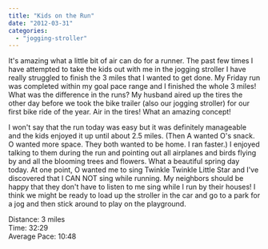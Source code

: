 ```yaml
---
title: "Kids on the Run"
date: "2012-03-31"
categories: 
  - "jogging-stroller"
---
```


It's amazing what a little bit of air can do for a runner. The past few times I have attempted to take the kids out with me in the jogging stroller I have really struggled to finish the 3 miles that I wanted to get done. My Friday run was completed within my goal pace range and I finished the whole 3 miles! What was the difference in the runs? My husband aired up the tires the other day before we took the bike trailer (also our jogging stroller) for our first bike ride of the year. Air in the tires! What an amazing concept!  
  
  
I won't say that the run today was easy but it was definitely manageable and the kids enjoyed it up until about 2.5 miles. (Then A wanted O's snack. O wanted more space. They both wanted to be home. I ran faster.) I enjoyed talking to them during the run and pointing out all airplanes and birds flying by and all the blooming trees and flowers. What a beautiful spring day today. At one point, O wanted me to sing Twinkle Twinkle Little Star and I've discovered that I CAN NOT sing while running. My neighbors should be happy that they don't have to listen to me sing while I run by their houses! I think we might be ready to load up the stroller in the car and go to a park for a jog and then stick around to play on the playground.  
  
  
Distance: 3 miles  
Time: 32:29  
Average Pace: 10:48
